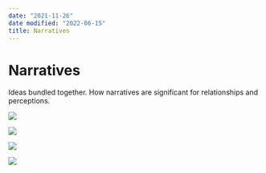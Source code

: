 ```yaml
---
date: "2021-11-26"
date modified: "2022-06-15"
title: Narratives
---
```


# Narratives
Ideas bundled together. How narratives are significant for relationships and perceptions.

![](https://i.imgur.com/sQC2Lfl.png)

![](https://i.imgur.com/frnOf1S.png)

![](https://i.imgur.com/dzDbcm5.png)

![](https://i.imgur.com/89AopfH.png)
